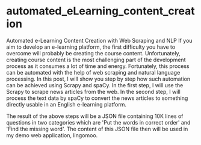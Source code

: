 # automated_eLearning_content_creation
Automated e-Learning Content Creation with Web Scraping and NLP
If you aim to develop an e-learning platform, the first difficulty you have to overcome will probably be creating the course content. Unfortunately, creating course content is the most challenging part of the development process as it consumes a lot of time and energy. Fortunately, this process can be automated with the help of web scraping and natural language processing.
In this post, I will show you step by step how such automation can be achieved using Scrapy and spaCy. In the first step, I will use the Scrapy to scrape news articles from the web. In the second step, I will process the text data by spaCy to convert the news articles to something directly usable in an English e-learning platform.

The result of the above steps will be a JSON file containing 10K lines of questions in two categories which are 'Put the words in correct order' and 'Find the missing word'. The content of this JSON file then will be used in my demo web application, lingomoo.
